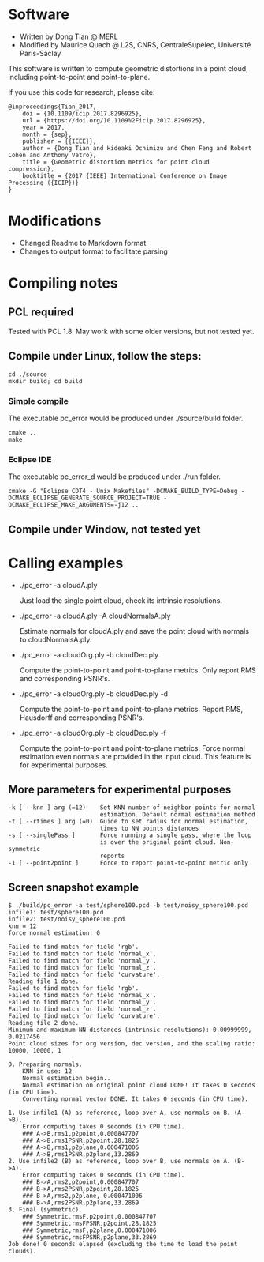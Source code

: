 # Software
* Written by Dong Tian @ MERL
* Modified by Maurice Quach @ L2S, CNRS, CentraleSupélec, Université Paris-Saclay

This software is written to compute geometric distortions in a point
cloud, including point-to-point and point-to-plane.

If you use this code for research, please cite:

	@inproceedings{Tian_2017,
		doi = {10.1109/icip.2017.8296925},
		url = {https://doi.org/10.1109%2Ficip.2017.8296925},
		year = 2017,
		month = {sep},
		publisher = {{IEEE}},
		author = {Dong Tian and Hideaki Ochimizu and Chen Feng and Robert Cohen and Anthony Vetro},
		title = {Geometric distortion metrics for point cloud compression},
		booktitle = {2017 {IEEE} International Conference on Image Processing ({ICIP})}
	}

# Modifications
* Changed Readme to Markdown format
* Changes to output format to facilitate parsing

# Compiling notes
## PCL required
Tested with PCL 1.8. May work with some older versions, but not tested yet.
## Compile under Linux, follow the steps:
	cd ./source
	mkdir build; cd build
### Simple compile
The executable pc_error would be produced under ./source/build folder.

	cmake ..
	make
### Eclipse IDE
The executable pc_error_d would be produced under ./run folder.

	cmake -G "Eclipse CDT4 - Unix Makefiles" -DCMAKE_BUILD_TYPE=Debug -DCMAKE_ECLIPSE_GENERATE_SOURCE_PROJECT=TRUE -DCMAKE_ECLIPSE_MAKE_ARGUMENTS=-j12 ..
## Compile under Window, not tested yet
# Calling examples
* ./pc_error -a cloudA.ply

	Just load the single point cloud, check its intrinsic resolutions.
* ./pc_error -a cloudA.ply -A cloudNormalsA.ply

	Estimate normals for cloudA.ply and save the point cloud with normals to
	cloudNormalsA.ply.
* ./pc_error -a cloudOrg.ply -b cloudDec.ply

	Compute the point-to-point and point-to-plane metrics. Only report RMS
	and corresponding PSNR's.
* ./pc_error -a cloudOrg.ply -b cloudDec.ply -d

	Compute the point-to-point and point-to-plane metrics. Report RMS,
	Hausdorff and corresponding PSNR's.
* ./pc_error -a cloudOrg.ply -b cloudDec.ply -f

	Compute the point-to-point and point-to-plane metrics. Force normal
	estimation even normals are provided in the input cloud. This feature is
	for experimental purposes.
## More parameters for experimental purposes
	-k [ --knn ] arg (=12)    Set KNN number of neighbor points for normal
	                          estimation. Default normal estimation method
	-t [ --rtimes ] arg (=0)  Guide to set radius for normal estimation,
	                          times to NN points distances
	-s [ --singlePass ]       Force running a single pass, where the loop
	                          is over the original point cloud. Non-symmetric
	                          reports
	-1 [ --point2point ]      Force to report point-to-point metric only
## Screen snapshot example
	$ ./build/pc_error -a test/sphere100.pcd -b test/noisy_sphere100.pcd
	infile1: test/sphere100.pcd
	infile2: test/noisy_sphere100.pcd
	knn = 12
	force normal estimation: 0

	Failed to find match for field 'rgb'.
	Failed to find match for field 'normal_x'.
	Failed to find match for field 'normal_y'.
	Failed to find match for field 'normal_z'.
	Failed to find match for field 'curvature'.
	Reading file 1 done.
	Failed to find match for field 'rgb'.
	Failed to find match for field 'normal_x'.
	Failed to find match for field 'normal_y'.
	Failed to find match for field 'normal_z'.
	Failed to find match for field 'curvature'.
	Reading file 2 done.
	Minimum and maximum NN distances (intrinsic resolutions): 0.00999999, 0.0217456
	Point cloud sizes for org version, dec version, and the scaling ratio: 10000, 10000, 1

	0. Preparing normals.
		KNN in use: 12
		Normal estimation begin..
		Normal estimation on original point cloud DONE! It takes 0 seconds (in CPU time).
		Converting normal vector DONE. It takes 0 seconds (in CPU time).

	1. Use infile1 (A) as reference, loop over A, use normals on B. (A->B).
		Error computing takes 0 seconds (in CPU time).
		### A->B,rms1,p2point,0.000847707
		### A->B,rms1PSNR,p2point,28.1825
		### A->B,rms1,p2plane,0.000471006
		### A->B,rms1PSNR,p2plane,33.2869
	2. Use infile2 (B) as reference, loop over B, use normals on A. (B->A).
		Error computing takes 0 seconds (in CPU time).
		### B->A,rms2,p2point,0.000847707
		### B->A,rms2PSNR,p2point,28.1825
		### B->A,rms2,p2plane, 0.000471006
		### B->A,rms2PSNR,p2plane,33.2869
	3. Final (symmetric).
		### Symmetric,rmsF,p2point,0.000847707
		### Symmetric,rmsFPSNR,p2point,28.1825
		### Symmetric,rmsF,p2plane,0.000471006
		### Symmetric,rmsFPSNR,p2plane,33.2869
	Job done! 0 seconds elapsed (excluding the time to load the point clouds).
	
